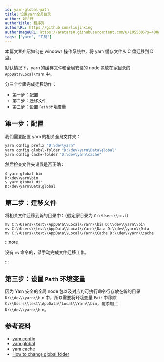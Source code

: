 ```yaml
---
id: yarn-global-path
title: 设置yarn全局目录
author: 刘进行
authorTitle: 程序员
authorURL: https://github.com/liujinxing
authorImageURL: https://avatars0.githubusercontent.com/u/1055306?s=400&u=3b86b7fb114b05a0b12a8a8092f5f6c69972ae23&v=4
tags: ["yarn", "工具"]
---
```


本篇文章介绍如何在 windows 操作系统中，将 yarn 缓存文件从 C 盘迁移到 D 盘。

默认情况下，yarn 的缓存文件和全局安装的 node 包放在家目录的 `AppData\Local\Yarn` 中。

分三个步骤完成迁移动作：

- 第一步：配置
- 第二步：迁移文件
- 第三步：设置 `Path` 环境变量

## 第一步：配置

我们需要配置 yarn 的相关全局文件夹：

```bash
yarn config prefix "D:\dev\yarn"
yarn config global-folder "D:\dev\yarn\Data\global"
yarn config cache-folder "D:\dev\yarn\cache"
```

然后检查文件夹设置是否正确：

```shell
$ yarn global bin
D:\dev\yarn\bin
$ yarn global dir
D:\dev\yarn\Data\global
```

## 第二步：迁移文件

将相关文件迁移到新的目录中：（假定家目录为 `C:\\Users\\test`）

```shell
mv C:\\Users\\test\\AppData\\Local\\Yarn\\bin D:\\dev\\yarn\\bin
mv C:\\Users\\test\\AppData\\Local\\Yarn\\Data D:\\dev\\yarn\\Data
mv C:\\Users\\test\\AppData\\Local\\Yarn\\Cache D:\\dev\\yarn\\cache
```

:::note

没有 `mv` 命令的，请手动完成文件迁移工作。

:::

## 第三步：设置 `Path` 环境变量

因为 Yarn 安全的全局 node 包以及对应的可执行命令行存放在新的目录 `D:\\dev\\yarn\\bin` 中，所以需要将环境变量 `Path` 中移除 `C:\\Users\\test\\AppData\\Local\\Yarn\\bin`，而添加上 `D:\\dev\\yarn\\bin`。

## 参考资料

- [yarn config](https://classic.yarnpkg.com/zh-Hans/docs/cli/config)
- [yarn global](https://classic.yarnpkg.com/zh-Hans/docs/cli/global)
- [yarn cache](https://classic.yarnpkg.com/en/docs/cli/cache/)
- [How to change global folder](https://github.com/yarnpkg/yarn/issues/5637)
